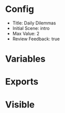 # Config
 - Title: Daily Dilemmas
 - Initial Scene: intro
 - Max Value: 2
 - Review Feedback: true

# Variables



# Exports
 

# Visible


